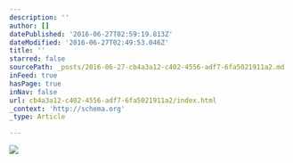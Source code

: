 ```yaml
---
description: ''
author: []
datePublished: '2016-06-27T02:59:19.813Z'
dateModified: '2016-06-27T02:49:53.046Z'
title: ''
starred: false
sourcePath: _posts/2016-06-27-cb4a3a12-c402-4556-adf7-6fa5021911a2.md
inFeed: true
hasPage: true
inNav: false
url: cb4a3a12-c402-4556-adf7-6fa5021911a2/index.html
_context: 'http://schema.org'
_type: Article

---
```

![](https://the-grid-user-content.s3-us-west-2.amazonaws.com/35194ca4-c79c-4439-a4b0-51de99015d29.png)